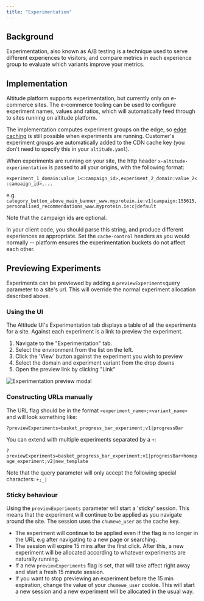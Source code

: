 ```yaml
---
title: "Experimentation"
---
```


## Background

Experimentation, also known as A/B testing is a technique used to serve different experiences to visitors, and compare metrics in each experience group to evaluate which variants improve your metrics.

## Implementation

Altitude platform supports experimentation, but currently only on e-commerce sites. The e-commerce tooling can be used to configure experiment names, values and ratios, which will automatically feed through to sites running on altitude platform.

The implementation computes experiment groups on the edge, so [edge caching](./cache) is still possible when experiments are running. Customer's experiment groups are automatically added to the CDN cache key (you don't need to specify this in your `altitude.yaml`).

When experiments are running on your site, the http header `x-altitude-experimentation` is passed to all your origins, with the following format:

```experiment_1_domain:value_1<:campaign_id>,experiment_2_domain:value_2<:campaign_id>,...```

e.g. 
```category_button_above_main_banner_www.myprotein.ie:v1|campaign:155615,personalised_recommendations_www.myprotein.ie:c|default```

Note that the campaign ids are optional.

In your client code, you should parse this string, and produce different experiences as appropriate. Set the `cache-control` headers as you would normally -- platform ensures the experimentation buckets do not affect each other.

## Previewing Experiments

Experiments can be previewed by adding a `previewExperiments`query parameter to a site's url. This will override the normal experiment allocation described above.

### Using the UI
The Altitude UI's Experimentation tab displays a table of all the experiments for a site. Against each experiment is a link to preview the experiment.

1. Navigate to the "Experimentation" tab.
2. Select the environment from the list on the left.
3. Click the 'View' button against the experiment you wish to preview
4. Select the domain and experiment variant from the drop downs
5. Open the preview link by clicking "Link"

![Experimentation preview modal](/statics/screenshots/experimentation/preview-experiment-modal.png)

### Constructing URLs manually
The URL flag should be in the format `<experiment_name>;<variant_name>` and will look something like:

```?previewExperiments=basket_progress_bar_experiment;v1|progressBar```

You can extend with multiple experiments separated by a `+`:

```?previewExperiments=basket_progress_bar_experiment;v1|progressBar+homepage_experiment;v2|new_template```

Note that the query parameter will only accept the following special characters: `+;_|`

### Sticky behaviour
Using the `previewExperiments` parameter will start a 'sticky' session. This means that the experiment will continue to be applied as you navigate around the site. The session uses the `chumewe_user` as the cache key.
- The experiment will continue to be applied even if the flag is no longer in the URL e.g after navigating to a new page or searching.
- The session will expire 15 mins after the first click. After this, a new experiment will be allocated according to whatever experiments are naturally running.
- If a new `previewExperiments` flag is set, that will take affect right away and start a fresh 15 minute session.
- If you want to stop previewing an experiment before the 15 min expiration, change the value of your `chumewe_user` cookie. This will start a new session and a new experiment will be allocated in the usual way.
